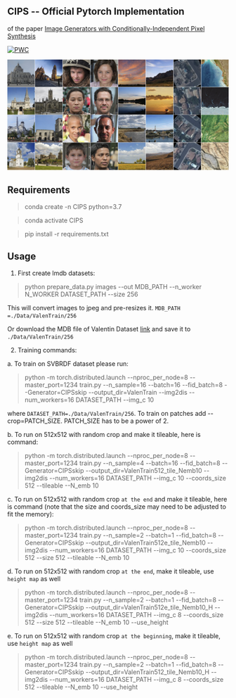 ## CIPS -- Official Pytorch Implementation 

of the paper [Image Generators with Conditionally-Independent Pixel Synthesis](https://arxiv.org/abs/2011.13775)

[![PWC](https://img.shields.io/endpoint.svg?url=https://paperswithcode.com/badge/image-generators-with-conditionally/image-generation-on-lsun-churches-256-x-256)](https://paperswithcode.com/sota/image-generation-on-lsun-churches-256-x-256?p=image-generators-with-conditionally)

![Teaser](doc/teaser_img.jpg)

## Requirements

> conda create -n CIPS python=3.7

> conda activate CIPS

> pip install -r requirements.txt

## Usage

1) First create lmdb datasets:

> python prepare_data.py images --out MDB_PATH --n_worker N_WORKER DATASET_PATH --size 256

This will convert images to jpeg and pre-resizes it. `MDB_PATH =./Data/ValenTrain/256`

Or download the MDB file of Valentin Dataset [link](https://drive.google.com/drive/folders/1xFAdBcJiC9KLkPjEC5UkcjEa1OcLTXEk?usp=sharing) and save it to `./Data/ValenTrain/256`

2) Training commands:

a. To train on SVBRDF dataset please run:

> python -m torch.distributed.launch --nproc_per_node=8 --master_port=1234 train.py --n_sample=16 --batch=16 --fid_batch=8 --Generator=CIPSskip --output_dir=ValenTrain --img2dis --num_workers=16 DATASET_PATH --img_c 10

where `DATASET_PATH=./Data/ValenTrain/256`. To train on patches add --crop=PATCH_SIZE. PATCH_SIZE has to be a power of 2.


b. To run on 512x512 with random crop and make it tileable, here is command:

> python -m torch.distributed.launch --nproc_per_node=8 --master_port=1234 train.py --n_sample=4 --batch=16 --fid_batch=8 --Generator=CIPSskip --output_dir=ValenTrain512_tile_Nemb10 --img2dis --num_workers=16 DATASET_PATH --img_c 10 --coords_size 512 --tileable --N_emb 10

c. To run on 512x512 with random crop `at the end` and make it tileable, here is command (note that the size and coords_size may need to be adjusted to fit the memory):

> python -m torch.distributed.launch --nproc_per_node=8 --master_port=1234 train.py --n_sample=2 --batch=1 --fid_batch=8 --Generator=CIPSskip --output_dir=ValenTrain512e_tile_Nemb10 --img2dis --num_workers=16 DATASET_PATH --img_c 10 --coords_size 512 --size 512 --tileable --N_emb 10

d. To run on 512x512 with random crop `at the end`, make it tileable, use `height map` as well

> python -m torch.distributed.launch --nproc_per_node=8 --master_port=1234 train.py --n_sample=2 --batch=1 --fid_batch=8 --Generator=CIPSskip --output_dir=ValenTrain512e_tile_Nemb10_H --img2dis --num_workers=16 DATASET_PATH --img_c 8 --coords_size 512 --size 512 --tileable --N_emb 10 --use_height

e. To run on 512x512 with random crop `at the beginning`, make it tileable, use `height map` as well

> python -m torch.distributed.launch --nproc_per_node=8 --master_port=1234 train.py --n_sample=2 --batch=1 --fid_batch=8 --Generator=CIPSskip --output_dir=ValenTrain512_tile_Nemb10_H --img2dis --num_workers=16 DATASET_PATH --img_c 8 --coords_size 512 --tileable --N_emb 10 --use_height
